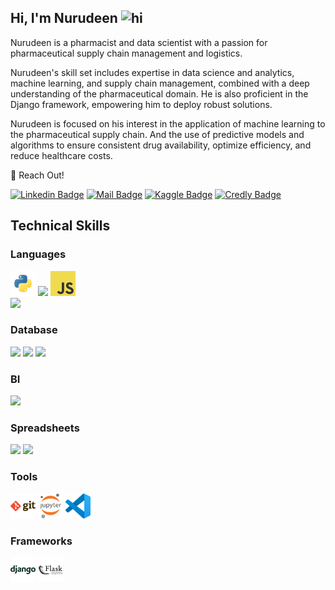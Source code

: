 ## Hi, I'm Nurudeen <img src="https://user-images.githubusercontent.com/1303154/88677602-1635ba80-d120-11ea-84d8-d263ba5fc3c0.gif" width="28px" height="28px" alt="hi">

Nurudeen is a pharmacist and data scientist with a passion for pharmaceutical supply chain management and logistics. 

Nurudeen's skill set includes expertise in data science and analytics, machine learning, and supply chain management, combined with a deep understanding of the pharmaceutical domain. He is also proficient in the Django framework, empowering him to deploy robust solutions.

Nurudeen is focused on his interest in the application of machine learning to the pharmaceutical supply chain. And the use of predictive models and algorithms to ensure consistent drug availability, optimize efficiency, and reduce healthcare costs.

:gem: Reach Out!

[![Linkedin Badge](https://img.shields.io/badge/-Nurudeen-0077B5?style=flat&labelColor=0e76a8&logo=linkedin&logoColor=white)](http://www.linkedin.com/in/NdAbdulsalaam/)
[![Mail Badge](https://img.shields.io/badge/-olaitansalaam-c0392b?style=flat&labelColor=c0392b&logo=gmail&logoColor=white)](mailto:olaitansalaam2012@gmail.com)
[![Kaggle Badge](https://img.shields.io/badge/-Kaggle-0e76a8?style=flat&labelColor=0e76a8&logo=dev.to&logoColor=white)](https://www.kaggle.com/nurudeenabdulsalaam/)
[![Credly Badge](https://img.shields.io/badge/-Credly-c0692c?style=flat&labelColor=c0692c&logo=credly&logoColor=white)](https://www.credly.com/earner/earned)



<!-- TODO: Add last video link -->

<!-- - 🔭 I’m currently working on building a flask blogging app with python
- 🌱 I’m currently learning flask
- 👯 I’m looking to collaborate on predictive analysis
- 🤔 I’m looking for help with writing sophisticated codes for analytical automation
- 💬 Ask me about how to find trend and grow your business -->

## Technical Skills
### Languages
<code><img height="40" src="https://raw.githubusercontent.com/github/explore/80688e429a7d4ef2fca1e82350fe8e3517d3494d/topics/python/python.png"></code>
<code><img height="40" src="https://img.icons8.com/color/48/000000/sql.png"></code>
<code><img height="40" src="https://raw.githubusercontent.com/github/explore/master/topics/javascript/javascript.png">
</code>
<code><img height="40" src="https://img.icons8.com/external-becris-flat-becris/64/000000/external-r-data-science-becris-flat-becris.png"/></code>

### Database 
<code><img height="40" src="https://th.bing.com/th/id/OIP.70QAFDratVZogpj-PPf5ZAAAAA?w=150&h=150&c=7&r=0&o=5&dpr=1.1&pid=1.7"/></code>
<code><img height="40" src="https://img.icons8.com/fluency/48/000000/mysql-logo.png"/></code>
<code><img height="40" src="https://user-images.githubusercontent.com/96980544/148251598-1437697a-668f-4548-b0a8-d5b0cea89f0c.png"/></code>

### BI  
<code><img src="https://img.icons8.com/color/48/000000/power-bi.png"/></code>

### Spreadsheets
<code><img src="https://img.icons8.com/color/48/000000/ms-excel.png"/></code> 
<code><img src="https://img.icons8.com/color/48/000000/google-sheets.png"/></code>


### Tools
<code><img height="40" src="https://raw.githubusercontent.com/github/explore/80688e429a7d4ef2fca1e82350fe8e3517d3494d/topics/git/git.png"></code>
<code><img height="40" src="https://raw.githubusercontent.com/github/explore/80688e429a7d4ef2fca1e82350fe8e3517d3494d/topics/jupyter-notebook/jupyter-notebook.png"></code>
<code><img height="40" src="https://raw.githubusercontent.com/github/explore/80688e429a7d4ef2fca1e82350fe8e3517d3494d/topics/visual-studio-code/visual-studio-code.png"></code>


### Frameworks
<code><img height="40" src="https://raw.githubusercontent.com/github/explore/80688e429a7d4ef2fca1e82350fe8e3517d3494d/topics/django/django.png"></code> 
<code><img height="40" src="https://raw.githubusercontent.com/github/explore/80688e429a7d4ef2fca1e82350fe8e3517d3494d/topics/flask/flask.png"></code>


<!-- <p align="center"> <img src="https://github-readme-stats.vercel.app/api?username=nurudeenabdulsalaam&show_icons=true" alt="Nurudeen Abdulsalaam"/> </h1>
<p align="center"> <img src="https://komarev.com/ghpvc/?username=nurudeenabdulsalaam" alt="Nurudeen Abdulsalaam" /> </p> -->
